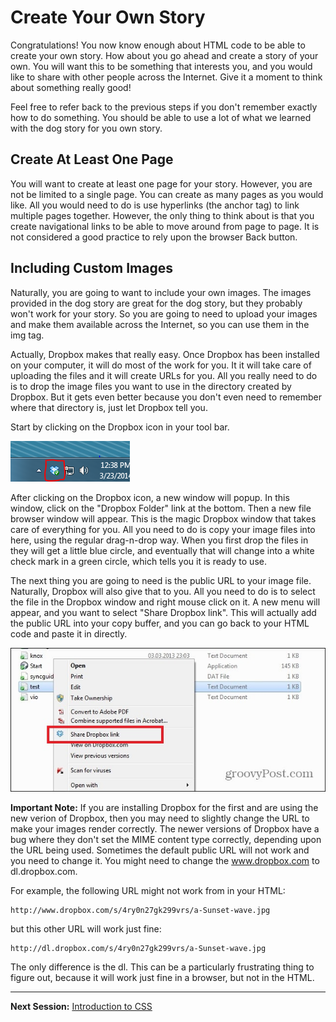 # Create Your Own Story

Congratulations!  You now know enough about HTML code to be able to create your own story.  How about you go ahead and create a story of your own.  You will want this to be something that interests you, and you would like to share with other people across the Internet.  Give it a moment to think about something really good!  

Feel free to refer back to the previous steps if you don't remember exactly how to do something.  You should be able to use a lot of what we learned with the dog story for you own story.  

## Create At Least One Page

You will want to create at least one page for your story.  However, you are not be limited to a single page.  You can create as many pages as you would like.  All you would need to do is use hyperlinks (the anchor tag) to link multiple pages together.  However, the only thing to think about is that you create navigational links to be able to move around from page to page.  It is not considered a good practice to rely upon the browser Back button.  

## Including Custom Images

Naturally, you are going to want to include your own images.  The images provided in the dog story are great for the dog story, but they probably won't work for your story.  So you are going to need to upload your images and make them available across the Internet, so you can use them in the img tag.  

Actually, Dropbox makes that really easy.  Once Dropbox has been installed on your computer, it will do most of the work for you.  It it will take care of uploading the files and it will create URLs for you.  All you really need to do is to drop the image files you want to use in the directory created by Dropbox.  But it gets even better because you don't even need to remember where that directory is, just let Dropbox tell you.  

Start by clicking on the Dropbox icon in your tool bar.

![Dropbox Toolbar](https://raw.githubusercontent.com/TriValleyCoderDojo/beginner-web/master/screenshots/dropbox_1.PNG)

After clicking on the Dropbox icon, a new window will popup.  In this window, click on the "Dropbox Folder" link at the bottom.  Then a new file browser window will appear.  This is the magic Dropbox window that takes care of everything for you.  All you need to do is copy your image files into here, using the regular drag-n-drop way.  When you first drop the files in they will get a little blue circle, and eventually that will change into a white check mark in a green circle, which tells you it is ready to use.  

The next thing you are going to need is the public URL to your image file.  Naturally, Dropbox will also give that to you.  All you need to do is to select the file in the Dropbox window and right mouse click on it.  A new menu will appear, and you want to select "Share Dropbox link".  This will actually add the public URL into your copy buffer, and you can go back to your HTML code and paste it in directly.  

![Dropbox Toolbar](https://raw.githubusercontent.com/TriValleyCoderDojo/beginner-web/master/screenshots/dropbox_2.jpg)

**Important Note:** If you are installing Dropbox for the first and are using the new verion of Dropbox, then you may need to slightly change the URL to make your images render correctly.  The newer versions of Dropbox have a bug where they don't set the MIME content type correctly, depending upon the URL being used.  Sometimes the default public URL will not work and you need to change it.  You might need to change the www.dropbox.com to dl.dropbox.com.  

For example, the following URL might not work from in your HTML:
    
    http://www.dropbox.com/s/4ry0n27gk299vrs/a-Sunset-wave.jpg 
    
but this other URL will work just fine:

    http://dl.dropbox.com/s/4ry0n27gk299vrs/a-Sunset-wave.jpg   

The only difference is the dl.  This can be a particularly frustrating thing to figure out, because it will work just fine in a browser, but not in the HTML.  


--------

**Next Session:** [Introduction to CSS](https://github.com/TriValleyCoderDojo/beginner-web/tree/master/session2)

